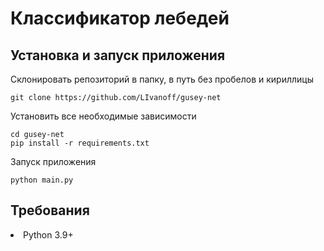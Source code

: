 # Классификатор лебедей

## Установка и запуск приложения
Склонировать репозиторий в папку, в путь без пробелов и кириллицы

```shell
git clone https://github.com/LIvanoff/gusey-net
```

Установить все необходимые зависимости

```shell
cd gusey-net
pip install -r requirements.txt
```

Запуск приложения

```shell
python main.py
```

## Требования
<li> Python 3.9+
